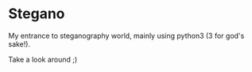 # Stegano
My entrance to steganography world, mainly using python3 (3 for god's sake!).

Take a look around ;)

